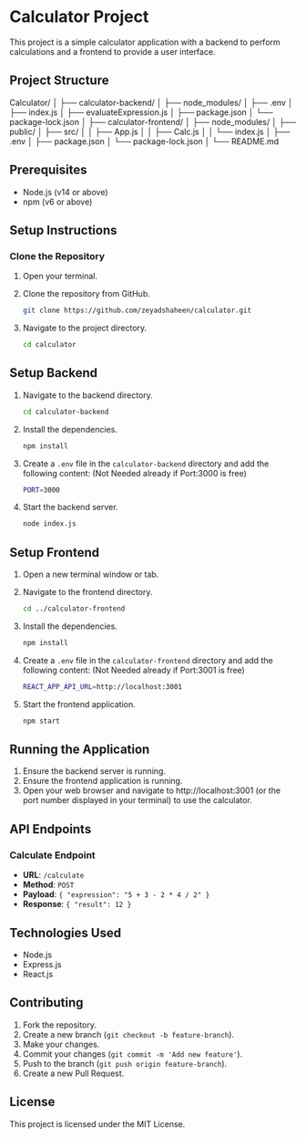 # Calculator Project

This project is a simple calculator application with a backend to perform calculations and a frontend to provide a user interface.

## Project Structure

Calculator/
│
├── calculator-backend/
│   ├── node_modules/
│   ├── .env
│   ├── index.js
│   ├── evaluateExpression.js
│   ├── package.json
│   └── package-lock.json
│
├── calculator-frontend/
│   ├── node_modules/
│   ├── public/
│   ├── src/
│   │   ├── App.js
│   │   ├── Calc.js
│   │   └── index.js
│   ├── .env
│   ├── package.json
│   └── package-lock.json
│
└── README.md

## Prerequisites

- Node.js (v14 or above)
- npm (v6 or above)

## Setup Instructions

### Clone the Repository

1. Open your terminal.
2. Clone the repository from GitHub.

   ```sh
   git clone https://github.com/zeyadshaheen/calculator.git


3. Navigate to the project directory.
   
   ```sh
   cd calculator

## Setup Backend
1. Navigate to the backend directory.

   ```sh
   cd calculator-backend

2. Install the dependencies.
   
   ```sh
   npm install

3. Create a `.env` file in the `calculator-backend` directory and add the following content: (Not Needed already if Port:3000 is free)

   ```sh
   PORT=3000

4. Start the backend server.
   
   ```sh
   node index.js

## Setup Frontend
1. Open a new terminal window or tab.


2. Navigate to the frontend directory.
   
   ```sh
   cd ../calculator-frontend

3. Install the dependencies.
   
   ```sh
   npm install

4. Create a `.env` file in the `calculator-frontend` directory and add the following content: (Not Needed already if Port:3001 is free)

   
   ```sh
   REACT_APP_API_URL=http://localhost:3001

5. Start the frontend application.
   
   ```sh
   npm start

## Running the Application
1. Ensure the backend server is running.
2. Ensure the frontend application is running.
3. Open your web browser and navigate to http://localhost:3001 (or the port number displayed in your terminal) to use the calculator.

## API Endpoints
### Calculate Endpoint

- **URL**: `/calculate`
- **Method**: `POST`
- **Payload**: `{ "expression": "5 + 3 - 2 * 4 / 2" }`
- **Response**: `{ "result": 12 }`
## Technologies Used

- Node.js
- Express.js
- React.js

## Contributing

1. Fork the repository.
2. Create a new branch (`git checkout -b feature-branch`).
3. Make your changes.
4. Commit your changes (`git commit -m 'Add new feature'`).
5. Push to the branch (`git push origin feature-branch`).
6. Create a new Pull Request.

## License

This project is licensed under the MIT License.

